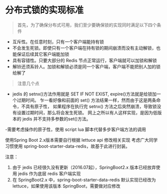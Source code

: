 # 分布式锁的实现标准

> 首先，为了确保分布式可用，我们至少要确保锁的实现同时满足以下四个条件

* 互斥性。在任意时刻，只有一个客户端能持有锁
* 不会发生死锁。即使只有一个客户端在持有锁的期间崩溃而没有主动解锁，也能保证后续其它客户端能加锁
* 具有容错性。只要大部分的 Redis 节点正常运行，客户端就可以加锁和解锁
* 解铃还须系铃人。加锁和解锁必须是同一个客户端，客户端不能把别人加的锁给解了

> 注意几个点
- jedis 的 setnx()方法作用就是 SET IF NOT EXIST, expire()方法就是给锁加一个过期时间。
乍一看好像和前面的 set() 方法结果一样，然而由于这是两条命令，不具有原子性，
如果程序在执行完 setnx() 方法之后突然崩溃，导致锁没有设置过期时间，那么将会发生死锁。
网上之所以有人这样实现，是因为低版本的 jedis 并不支持多参数的set()方法。

-需要考虑操作的原子性，使用 script lua 脚本代替多步客户端方法的调用

使用Spring Boot 2.x版本需要自行根据 lettuce api 修改相关实现
考虑广大同学习惯使用 spring-boot-starter-data-redis，故基于此进行封装。

注意：
 1. 由于 jedis 已经很久没有更新（2016.07起），SpringBoot2.x 版本已经放弃使用 jedis 作为底层 redis 客户端实现
 2. 在 SpringBoot2.x 中，spring-boot-starter-data-redis 默认实现已经改为 lettuce，如果使用该版本 SpringBoot，需要做对应修改 
